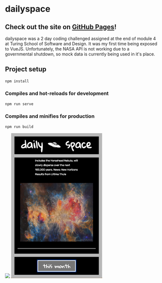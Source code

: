 # dailyspace

## Check out the site on [GitHub Pages](https://christopherchateau.github.io/dailyspace/)!

dailyspace was a 2 day coding challenged assigned at the end of module 4 at Turing School of Software and Design. It was my first time being exposed to VueJS. Unfortunately, the NASA API is not working due to a governmental shutdown, so mock data is currently being used in it's place.

## Project setup
```
npm install
```

### Compiles and hot-reloads for development
```
npm run serve
```

### Compiles and minifies for production
```
npm run build
```

<img src="https://github.com/christopherchateau/dailyspace/blob/master/src/images/dailyspce-desktop.png" width="600px" />

<img src="https://github.com/christopherchateau/dailyspace/blob/master/src/images/dailyspace-mobile.png" width="300px" />
